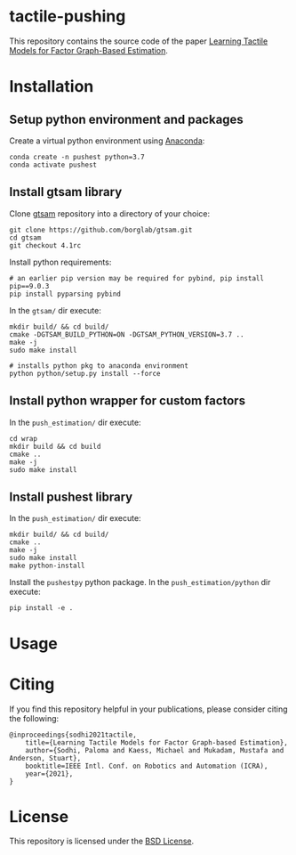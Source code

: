 tactile-pushing
===================================================

This repository contains the source code of the paper [Learning Tactile Models for Factor Graph-Based Estimation](https://arxiv.org/pdf/2012.03768.pdf).

# Installation

## Setup python environment and packages

Create a virtual python environment using [Anaconda](https://www.anaconda.com/products/individual):
```
conda create -n pushest python=3.7
conda activate pushest
```

## Install gtsam library

Clone [gtsam](https://github.com/borglab/gtsam) repository into a directory of your choice:
```
git clone https://github.com/borglab/gtsam.git
cd gtsam
git checkout 4.1rc
```

Install python requirements:
```
# an earlier pip version may be required for pybind, pip install pip==9.0.3
pip install pyparsing pybind
```

In the `gtsam/` dir execute:
```
mkdir build/ && cd build/
cmake -DGTSAM_BUILD_PYTHON=ON -DGTSAM_PYTHON_VERSION=3.7 ..
make -j
sudo make install

# installs python pkg to anaconda environment
python python/setup.py install --force
```

## Install python wrapper for custom factors

In the `push_estimation/` dir execute:
```
cd wrap
mkdir build && cd build
cmake ..
make -j
sudo make install 
```

## Install pushest library

In the `push_estimation/` dir execute:
```
mkdir build/ && cd build/
cmake .. 
make -j
sudo make install 
make python-install 
```

Install the `pushestpy` python package. In the `push_estimation/python` dir execute:
```
pip install -e .
```

# Usage

# Citing
If you find this repository helpful in your publications, please consider citing the following:

```
@inproceedings{sodhi2021tactile,
    title={Learning Tactile Models for Factor Graph-based Estimation},
    author={Sodhi, Paloma and Kaess, Michael and Mukadam, Mustafa and Anderson, Stuart},
    booktitle=IEEE Intl. Conf. on Robotics and Automation (ICRA),
    year={2021},
}
```

# License
This repository is licensed under the [BSD License](LICENSE.md).
